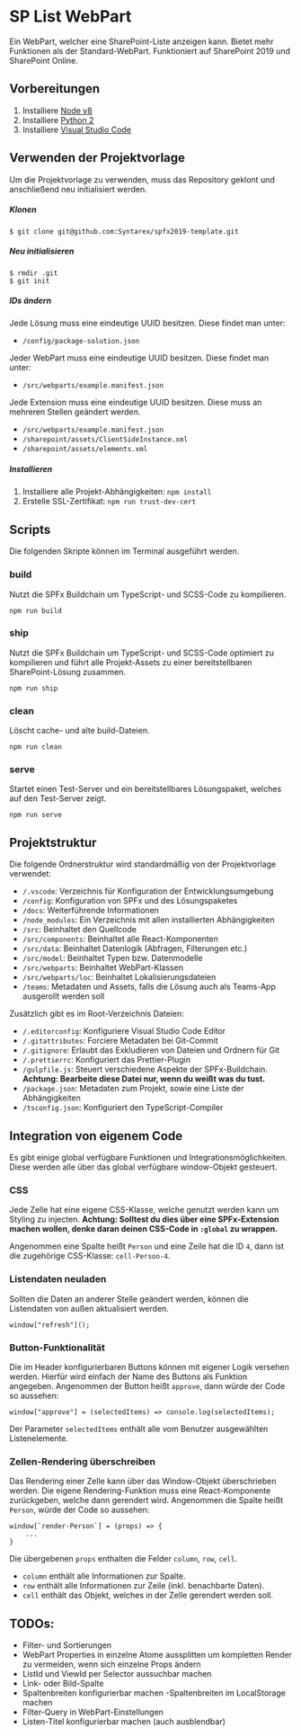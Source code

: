 # SP List WebPart

Ein WebPart, welcher eine SharePoint-Liste anzeigen kann. Bietet mehr Funktionen als der Standard-WebPart.
Funktioniert auf SharePoint 2019 und SharePoint Online.

## Vorbereitungen

1. Installiere [Node v8](https://nodejs.org/en/blog/release/v8.17.0)
2. Installiere [Python 2](https://www.python.org/downloads/windows)
3. Installiere [Visual Studio Code](https://code.visualstudio.com/download)

## Verwenden der Projektvorlage

Um die Projektvorlage zu verwenden, muss das Repository geklont und anschließend neu initialisiert werden.

##### Klonen

```
$ git clone git@github.com:Syntarex/spfx2019-template.git
```

##### Neu initialisieren

```
$ rmdir .git
$ git init
```

##### IDs ändern

Jede Lösung muss eine eindeutige UUID besitzen.
Diese findet man unter:

-   `/config/package-solution.json`

Jeder WebPart muss eine eindeutige UUID besitzen.
Diese findet man unter:

-   `/src/webparts/example.manifest.json`

Jede Extension muss eine eindeutige UUID besitzen. Diese muss an mehreren Stellen geändert werden.

-   `/src/webparts/example.manifest.json`
-   `/sharepoint/assets/ClientSideInstance.xml`
-   `/sharepoint/assets/elements.xml`

##### Installieren

1. Installiere alle Projekt-Abhängigkeiten: `npm install`
2. Erstelle SSL-Zertifikat: `npm run trust-dev-cert`

## Scripts

Die folgenden Skripte können im Terminal ausgeführt werden.

### build

Nutzt die SPFx Buildchain um TypeScript- und SCSS-Code zu kompilieren.

```
npm run build
```

### ship

Nutzt die SPFx Buildchain um TypeScript- und SCSS-Code optimiert zu kompilieren und führt alle Projekt-Assets zu einer bereitstellbaren SharePoint-Lösung zusammen.

```
npm run ship
```

### clean

Löscht cache- und alte build-Dateien.

```
npm run clean
```

### serve

Startet einen Test-Server und ein bereitstellbares Lösungspaket, welches auf den Test-Server zeigt.

```
npm run serve
```

## Projektstruktur

Die folgende Ordnerstruktur wird standardmäßig von der Projektvorlage verwendet:

-   `/.vscode`: Verzeichnis für Konfiguration der Entwicklungsumgebung
-   `/config`: Konfiguration von SPFx und des Lösungspaketes
-   `/docs`: Weiterführende Informationen
-   `/node_modules`: Ein Verzeichnis mit allen installierten Abhängigkeiten
-   `/src`: Beinhaltet den Quellcode
-   `/src/components`: Beinhaltet alle React-Komponenten
-   `/src/data`: Beinhaltet Datenlogik (Abfragen, Filterungen etc.)
-   `/src/model`: Beinhaltet Typen bzw. Datenmodelle
-   `/src/webparts`: Beinhaltet WebPart-Klassen
-   `/src/webparts/loc`: Beinhaltet Lokalisierungsdateien
-   `/teams`: Metadaten und Assets, falls die Lösung auch als Teams-App ausgerollt werden soll

Zusätzlich gibt es im Root-Verzeichnis Dateien:

-   `/.editorconfig`: Konfiguriere Visual Studio Code Editor
-   `/.gitattributes`: Forciere Metadaten bei Git-Commit
-   `/.gitignore`: Erlaubt das Exkludieren von Dateien und Ordnern für Git
-   `/.prettierrc`: Konfiguriert das Prettier-Plugin
-   `/gulpfile.js`: Steuert verschiedene Aspekte der SPFx-Buildchain. **Achtung: Bearbeite diese Datei nur, wenn du weißt was du tust.**
-   `/package.json`: Metadaten zum Projekt, sowie eine Liste der Abhängigkeiten
-   `/tsconfig.json`: Konfiguriert den TypeScript-Compiler

## Integration von eigenem Code

Es gibt einige global verfügbare Funktionen und Integrationsmöglichkeiten. Diese werden alle über das global verfügbare window-Objekt gesteuert.

### CSS

Jede Zelle hat eine eigene CSS-Klasse, welche genutzt werden kann um Styling zu injecten.
**Achtung: Solltest du dies über eine SPFx-Extension machen wollen, denke daran deinen CSS-Code in `:global` zu wrappen.**

Angenommen eine Spalte heißt `Person` und eine Zeile hat die ID `4`, dann ist die zugehörige CSS-Klasse: `cell-Person-4`.

### Listendaten neuladen

Sollten die Daten an anderer Stelle geändert werden, können die Listendaten von außen aktualisiert werden.

```
window["refresh"]();
```

### Button-Funktionalität

Die im Header konfigurierbaren Buttons können mit eigener Logik versehen werden. Hierfür wird einfach der Name des Buttons als Funktion angegeben. Angenommen der Button heißt `approve`, dann würde der Code so aussehen:

```
window["approve"] = (selectedItems) => console.log(selectedItems);
```

Der Parameter `selectedItems` enthält alle vom Benutzer ausgewählten Listenelemente.

### Zellen-Rendering überschreiben

Das Rendering einer Zelle kann über das Window-Objekt überschrieben werden.
Die eigene Rendering-Funktion muss eine React-Komponente zurückgeben, welche dann gerendert wird.
Angenommen die Spalte heißt `Person`, würde der Code so aussehen:

```
window[`render-Person`] = (props) => {
    ...
}
```

Die übergebenen `props` enthalten die Felder `column`, `row`, `cell`.

-   `column` enthält alle Informationen zur Spalte.
-   `row` enthält alle Informationen zur Zeile (inkl. benachbarte Daten).
-   `cell` enthält das Objekt, welches in der Zelle gerendert werden soll.

## TODOs:

-   Filter- und Sortierungen
-   WebPart Properties in einzelne Atome aussplitten um kompletten Render zu vermeiden, wenn sich einzelne Props ändern
-   ListId und ViewId per Selector aussuchbar machen
-   Link- oder Bild-Spalte
-   Spaltenbreiten konfigurierbar machen
    -Spaltenbreiten im LocalStorage machen
-   Filter-Query in WebPart-Einstellungen
-   Listen-Titel konfigurierbar machen (auch ausblendbar)
